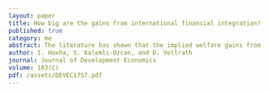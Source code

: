 ```yaml
---
layout: paper
title: How big are the gains from international financial integration?
published: true
category: me
abstract: The literature has shown that the implied welfare gains from financial integration are very small. We revisit these findings and document that welfare gains are substantial if capital goods are not perfect substitutes. We use a model of optimal savings where the elasticity of substitution between capital varieties is less than infinity, but more than the value that would generate endogenous growth. This production structure is consistent with empirical estimates of the actual elasticity of substitution between capital types, as well as with the relatively slow speed of convergence documented in the literature. Calibrating the model, welfare gains from financial integration are equivalent to a 9\% increase in consumption for the median country, and 14\% for the most capital-scarce. This rises substantially if capital's share in output increases even modestly above 0.3, and remains large if inflows of foreign capital are limited to a fraction of the existing capital stock.
author: I. Hoxha, S. Kalemli-Ozcan, and D. Vollrath
journal: Journal of Development Economics
volume: 103(C)
pdf: /assets/DEVEC1757.pdf
---
```

